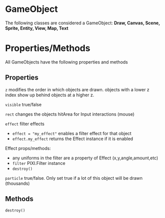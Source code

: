 # GameObject

The following classes are considered a GameObject: __Draw, Canvas, Scene, Sprite, Entity, View, Map, Text__

# Properties/Methods

All GameObjects have the following properties and methods 

## Properties

`z` modifies the order in which objects are drawn. objects with a lower z index show up behind objects at a higher z.

`visible` true/false

`rect` changes the objects hitArea for Input interactions (mouse)

`effect` filter effects

* `effect = "my_effect"` enables a filter effect for that object
* `effect.my_effect` returns the Effect instance if it is enabled

Effect props/methods:
* any uniforms in the filter are a property of Effect (x,y,angle,amount,etc)
* `filter` PIXI.Filter instance
* `destroy()`

`particle` true/false. Only set true if a lot of this object will be drawn (thousands)

## Methods

`destroy()`
